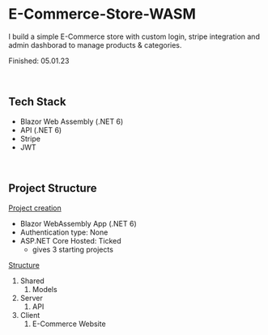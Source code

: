 # E-Commerce-Store-WASM

I build a simple E-Commerce store with custom login, stripe integration and admin dashborad to manage products & categories.

Finished: 05.01.23

<br>

## Tech Stack

 - Blazor Web Assembly (.NET 6)
 - API (.NET 6)
 - Stripe
 - JWT

<br>

## Project Structure

<ins>Project creation</ins>
- Blazor WebAssembly App (.NET 6)
- Authentication type: None
- ASP.NET Core Hosted: Ticked
	- gives 3 starting projects 

<ins>Structure</ins>
1. Shared 
	1. Models
2. Server
	1. API
3. Client
	1. E-Commerce Website  